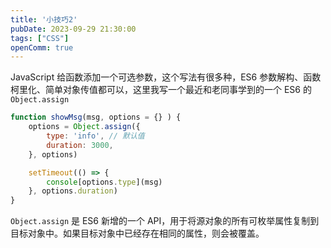 ```yaml
---
title: '小技巧2'
pubDate: 2023-09-29 21:30:00
tags: ["CSS"]
openComm: true
---
```

JavaScript 给函数添加一个可选参数，这个写法有很多种，ES6 参数解构、函数柯里化、简单对象传值都可以，这里我写一个最近和老同事学到的一个 ES6 的 `Object.assign`

```javascript
function showMsg(msg, options = {} ) {
    options = Object.assign({
        type: 'info', // 默认值
        duration: 3000,
    }, options)

    setTimeout(() => {
        console[options.type](msg)
    }, options.duration)
}
```
`Object.assign` 是 ES6 新增的一个 API，用于将源对象的所有可枚举属性复制到目标对象中。如果目标对象中已经存在相同的属性，则会被覆盖。